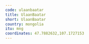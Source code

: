 ```yaml
---
code: ulaanbaatar
title: UlaanBaatar
short: UlaanBaatar
country: mongolia
itu: mng
coordinates: 47.7882632,107.1727153
---
```

